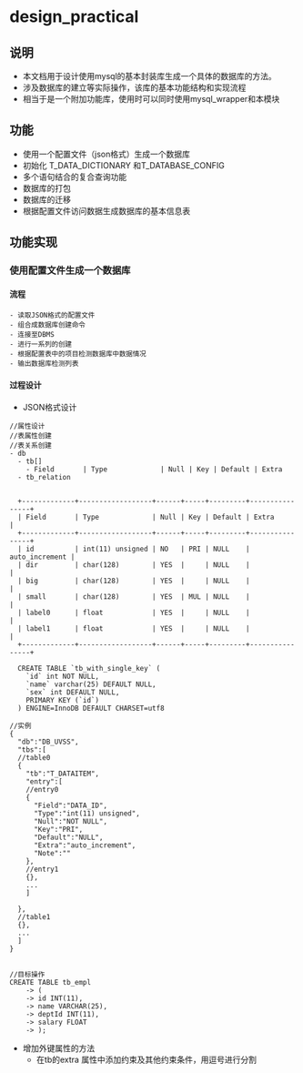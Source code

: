 # design_practical

## 说明
- 本文档用于设计使用mysql的基本封装库生成一个具体的数据库的方法。
- 涉及数据库的建立等实际操作，该库的基本功能结构和实现流程
- 相当于是一个附加功能库，使用时可以同时使用mysql_wrapper和本模块

## 功能
- 使用一个配置文件（json格式）生成一个数据库
- 初始化 T_DATA_DICTIONARY 和T_DATABASE_CONFIG
- 多个语句结合的复合查询功能
- 数据库的打包
- 数据库的迁移
- 根据配置文件访问数据生成数据库的基本信息表

## 功能实现

### 使用配置文件生成一个数据库
#### 流程

```
- 读取JSON格式的配置文件
- 组合成数据库创建命令
- 连接至DBMS
- 进行一系列的创建
- 根据配置表中的项目检测数据库中数据情况
- 输出数据库检测列表
```

#### 过程设计
- JSON格式设计

```
//属性设计
//表属性创建
//表关系创建
- db
  - tb[]
    - Field       | Type             | Null | Key | Default | Extra
  - tb_relation


  +-------------+------------------+------+-----+---------+----------------+
  | Field       | Type             | Null | Key | Default | Extra          |
  +-------------+------------------+------+-----+---------+----------------+
  | id          | int(11) unsigned | NO   | PRI | NULL    | auto_increment |
  | dir         | char(128)        | YES  |     | NULL    |                |
  | big         | char(128)        | YES  |     | NULL    |                |
  | small       | char(128)        | YES  | MUL | NULL    |                |
  | label0      | float            | YES  |     | NULL    |                |
  | label1      | float            | YES  |     | NULL    |                |
  +-------------+------------------+------+-----+---------+----------------+

  CREATE TABLE `tb_with_single_key` (
    `id` int NOT NULL,
    `name` varchar(25) DEFAULT NULL,
    `sex` int DEFAULT NULL,
    PRIMARY KEY (`id`)
  ) ENGINE=InnoDB DEFAULT CHARSET=utf8

//实例
{
  "db":"DB_UVSS",
  "tbs":[
  //table0
  {
    "tb":"T_DATAITEM",
    "entry":[
    //entry0
    {
      "Field":"DATA_ID",
      "Type":"int(11) unsigned",
      "Null":"NOT NULL",
      "Key":"PRI",
      "Default":"NULL",
      "Extra":"auto_increment",
      "Note":""
    },
    //entry1
    {},
    ...
    ]

  },
  //table1
  {},
  ...
  ]
}


//目标操作
CREATE TABLE tb_empl
    -> (
    -> id INT(11),
    -> name VARCHAR(25),
    -> deptId INT(11),
    -> salary FLOAT
    -> );

```

- 增加外键属性的方法
  - 在tb的extra 属性中添加约束及其他约束条件，用逗号进行分割
